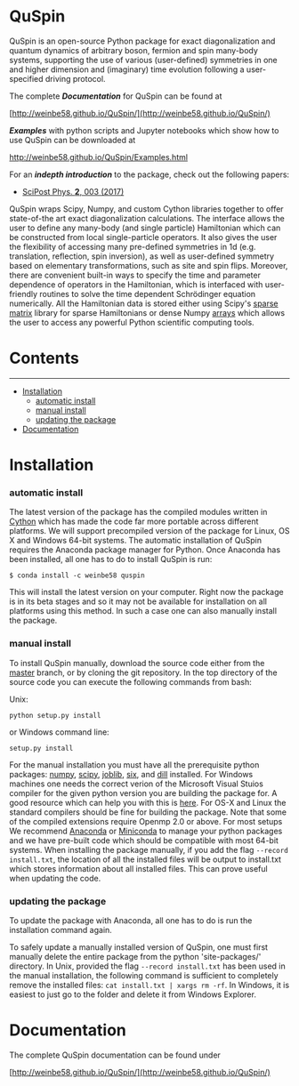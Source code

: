# **QuSpin**

QuSpin is an open-source Python package for exact diagonalization and quantum dynamics of arbitrary boson, fermion and spin many-body systems, supporting the use of various (user-defined) symmetries in one and higher dimension and (imaginary) time evolution following a user-specified driving protocol. 

The complete ***Documentation*** for QuSpin can be found at 

[http://weinbe58.github.io/QuSpin/](http://weinbe58.github.io/QuSpin/)

***Examples*** with python scripts and Jupyter notebooks which show how to use QuSpin can be downloaded at 

http://weinbe58.github.io/QuSpin/Examples.html

For an ***indepth introduction*** to the package, check out the following papers:
* [SciPost Phys. __2__, 003 (2017)](https://scipost.org/10.21468/SciPostPhys.2.1.003)

QuSpin wraps Scipy, Numpy, and custom Cython libraries together to offer state-of-the art exact diagonalization calculations. The interface allows the user to define any many-body (and single particle) Hamiltonian which can be constructed from local single-particle operators. It also gives the user the flexibility of accessing many pre-defined symmetries in 1d (e.g. translation, reflection, spin inversion), as well as user-defined symmetry based on elementary transformations, such as site and spin flips. Moreover, there are convenient built-in ways to specify the time and parameter dependence of operators in the Hamiltonian, which is interfaced with user-friendly routines to solve the time dependent Schrödinger equation numerically. All the Hamiltonian data is stored either using Scipy's [sparse matrix](http://docs.scipy.org/doc/scipy/reference/sparse.html) library for sparse Hamiltonians or dense Numpy [arrays](http://docs.scipy.org/doc/numpy/reference/index.html) which allows the user to access any powerful Python scientific computing tools.



# **Contents**
--------
* [Installation](#installation)
  * [automatic install](#automatic-install)
  * [manual install](#manual-install)
  * [updating the package](#updating-the-package)
* [Documentation](#documentation)

# **Installation**

### **automatic install**

The latest version of the package has the compiled modules written in [Cython](cython.org) which has made the code far more portable across different platforms. We will support precompiled version of the package for Linux, OS X and Windows 64-bit systems. The automatic installation of QuSpin requires the Anaconda package manager for Python. Once Anaconda has been installed, all one has to do to install QuSpin is run:
```
$ conda install -c weinbe58 quspin
```
This will install the latest version on your computer. Right now the package is in its beta stages and so it may not be available for installation on all platforms using this method. In such a case one can also manually install the package.

### **manual install**

To install QuSpin manually, download the source code either from the [master](https://github.com/weinbe58/QuSpin/archive/master.zip) branch, or by cloning the git repository. In the top directory of the source code you can execute the following commands from bash:

Unix:
```
python setup.py install 
```
or Windows command line:
```
setup.py install
```
For the manual installation you must have all the prerequisite python packages: [numpy](http://www.numpy.org/), [scipy](https://www.scipy.org/), [joblib](https://pythonhosted.org/joblib/), [six](https://pythonhosted.org/six/), and [dill](https://pypi.python.org/pypi/dill) installed. For Windows machines one needs the correct verion of the Microsoft Visual Stuios compiler for the given python version you are building the package for. A good resource which can help you with this is [here](https://github.com/cython/cython/wiki/CythonExtensionsOnWindows). For OS-X and Linux the standard compilers should be fine for building the package. Note that some of the compiled extensions require Openmp 2.0 or above. For most setups We recommend [Anaconda](https://www.continuum.io/downloads) or [Miniconda](http://conda.pydata.org/miniconda.html) to manage your python packages and we have pre-built code which should be compatible with most 64-bit systems. When installing the package manually, if you add the flag ```--record install.txt```, the location of all the installed files will be output to install.txt which stores information about all installed files. This can prove useful when updating the code. 

### **updating the package**

To update the package with Anaconda, all one has to do is run the installation command again.

To safely update a manually installed version of QuSpin, one must first manually delete the entire package from the python 'site-packages/' directory. In Unix, provided the flag ```--record install.txt``` has been used in the manual installation, the following command is sufficient to completely remove the installed files: ```cat install.txt | xargs rm -rf```. In Windows, it is easiest to just go to the folder and delete it from Windows Explorer. 

# **Documentation**

The complete QuSpin documentation can be found under

[http://weinbe58.github.io/QuSpin/](http://weinbe58.github.io/QuSpin/)
